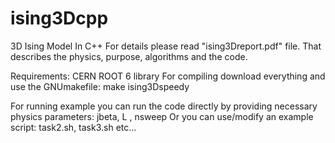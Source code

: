 # ising3Dcpp
3D Ising Model In C++
For details please read "ising3Dreport.pdf" file.
That describes the physics, purpose, algorithms and the code.

Requirements: CERN ROOT 6 library
For compiling download everything and use the GNUmakefile:
make ising3Dspeedy

For running example you can run the code directly by providing necessary physics parameters: jbeta, L , nsweep
Or you can use/modify an example script: task2.sh, task3.sh etc...
